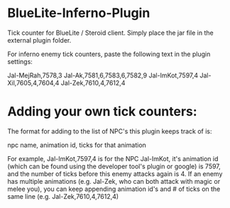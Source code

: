 # BlueLite-Inferno-Plugin

Tick counter for BlueLite / Steroid client. Simply place the jar file in the external plugin folder.

For inferno enemy tick counters, paste the following text in the plugin settings: 

Jal-MejRah,7578,3
Jal-Ak,7581,6,7583,6,7582,9
Jal-ImKot,7597,4
Jal-Xil,7605,4,7604,4
Jal-Zek,7610,4,7612,4


# Adding your own tick counters:

The format for adding to the list of NPC's this plugin keeps track of is:

npc name, animation id, ticks for that animation

For example, Jal-ImKot,7597,4 is for the NPC Jal-ImKot, it's animation id (which can be found using the developer tool's plugin or google) is 7597, and the number of ticks before this enemy 
attacks again is 4. If an enemy has multiple animations (e.g. Jal-Zek, who can both attack with magic or melee you), you can keep appending animation id's and # of ticks on the same line (e.g. Jal-Zek,7610,4,7612,4)




